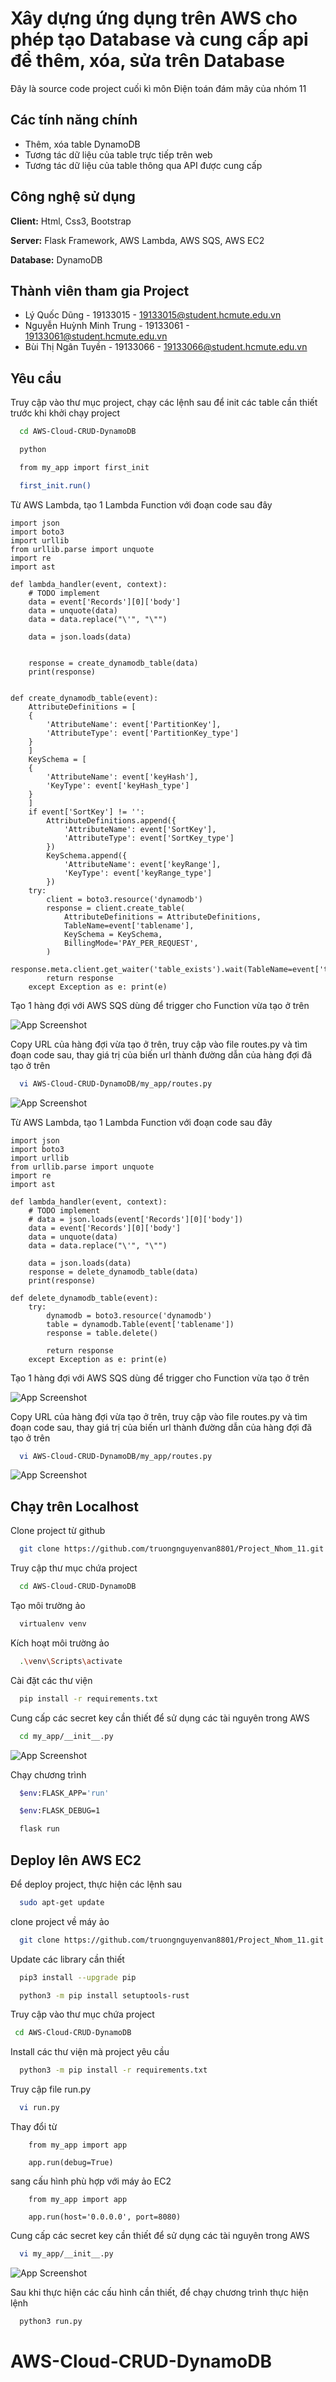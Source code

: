 
# Xây dựng ứng dụng trên AWS cho phép tạo Database và cung cấp api để thêm, xóa, sửa trên Database

Đây là source code project cuối kì môn Điện toán đám mây của nhóm 11



## Các tính năng chính

- Thêm, xóa table DynamoDB
- Tương tác dữ liệu của table trực tiếp trên web
- Tương tác dữ liệu của table thông qua API được cung cấp


## Công nghệ sử dụng 

**Client:** Html, Css3, Bootstrap

**Server:** Flask Framework, AWS Lambda, AWS SQS, AWS EC2

**Database:** DynamoDB


## Thành viên tham gia Project

- Lý Quốc Dũng - 19133015 - 19133015@student.hcmute.edu.vn
- Nguyễn Huỳnh Minh Trung - 19133061 - 19133061@student.hcmute.edu.vn
- Bùi Thị Ngân Tuyền - 19133066 - 19133066@student.hcmute.edu.vn


## Yêu cầu 

Truy cập vào thư mục project, chạy các lệnh sau để init các table cần thiết trước khi khởi chạy project

```bash
  cd AWS-Cloud-CRUD-DynamoDB
```
```bash
  python
```
```bash
  from my_app import first_init
```
```bash
  first_init.run()
```
<!-- 
Tạo 1 bảng để lưu thông tin người dùng với tên bảng là 'user_table', Partition Key là 'user_name' kiểu String, Sort Key là 'public_id' kiểu String

![App Screenshot](https://i.imgur.com/E8eQfCc.png)

Khởi tạo 1 Global secondary indexes trong bảng 'user_table' với Partition Key là 'email_address' với kiểu String

![App Screenshot](https://imgur.com/vrPluuO.png)

Tạo 1 bảng để lưu thông tin các bảng được tạo bởi người dùng với tên bảng là 'log_table', Partition Key là 'public_id' kiểu String, Sort Key là 'table_name' kiểu String

![App Screenshot](https://imgur.com/MWQwKCH.png) -->

Từ AWS Lambda, tạo 1 Lambda Function với đoạn code sau đây

```python3
import json
import boto3
import urllib
from urllib.parse import unquote
import re
import ast

def lambda_handler(event, context):
    # TODO implement
    data = event['Records'][0]['body']
    data = unquote(data)
    data = data.replace("\'", "\"")

    data = json.loads(data)
    

    response = create_dynamodb_table(data)
    print(response)
    

def create_dynamodb_table(event):
    AttributeDefinitions = [
    {
        'AttributeName': event['PartitionKey'],
        'AttributeType': event['PartitionKey_type']
    }
    ]
    KeySchema = [
    {
        'AttributeName': event['keyHash'],
        'KeyType': event['keyHash_type']
    }
    ]
    if event['SortKey'] != '':
        AttributeDefinitions.append({
            'AttributeName': event['SortKey'],
            'AttributeType': event['SortKey_type']
        })
        KeySchema.append({
            'AttributeName': event['keyRange'],
            'KeyType': event['keyRange_type']
        })
    try:
        client = boto3.resource('dynamodb')
        response = client.create_table(
            AttributeDefinitions = AttributeDefinitions,
            TableName=event['tablename'],
            KeySchema = KeySchema,
            BillingMode='PAY_PER_REQUEST',
        )
        response.meta.client.get_waiter('table_exists').wait(TableName=event['tablename'])
        return response
    except Exception as e: print(e)
```
Tạo 1 hàng đợi với AWS SQS dùng để trigger cho Function vừa tạo ở trên

![App Screenshot](https://imgur.com/avUTP9f.png)

Copy URL của hàng đợi vừa tạo ở trên, truy cập vào file routes.py và tìm đoạn code sau, thay giá trị của biến url thành đường dẫn của hàng đợi đã tạo ở trên

```bash
  vi AWS-Cloud-CRUD-DynamoDB/my_app/routes.py
```
![App Screenshot](https://imgur.com/4c5XW4H.png)

Từ AWS Lambda, tạo 1 Lambda Function với đoạn code sau đây

```python3
import json
import boto3
import urllib
from urllib.parse import unquote
import re
import ast

def lambda_handler(event, context):
    # TODO implement
    # data = json.loads(event['Records'][0]['body']) 
    data = event['Records'][0]['body']
    data = unquote(data)
    data = data.replace("\'", "\"")

    data = json.loads(data)
    response = delete_dynamodb_table(data)
    print(response)

def delete_dynamodb_table(event):
    try:
        dynamodb = boto3.resource('dynamodb')
        table = dynamodb.Table(event['tablename'])
        response = table.delete()
        
        return response
    except Exception as e: print(e)
```
Tạo 1 hàng đợi với AWS SQS dùng để trigger cho Function vừa tạo ở trên

![App Screenshot](https://imgur.com/5rWih1l.png)

Copy URL của hàng đợi vừa tạo ở trên, truy cập vào file routes.py và tìm đoạn code sau, thay giá trị của biến url thành đường dẫn của hàng đợi đã tạo ở trên

```bash
  vi AWS-Cloud-CRUD-DynamoDB/my_app/routes.py
```

![App Screenshot](https://imgur.com/WuWoKqo.png)

## Chạy trên Localhost

Clone project từ github

```bash
  git clone https://github.com/truongnguyenvan8801/Project_Nhom_11.git
```

Truy cập thư mục chứa project

```bash
  cd AWS-Cloud-CRUD-DynamoDB
```

Tạo môi trường ảo

```bash
  virtualenv venv
```
Kích hoạt môi trường ảo

```bash
  .\venv\Scripts\activate
```
Cài đặt các thư viện 

```bash
  pip install -r requirements.txt
```

Cung cấp các secret key cần thiết để sử dụng các tài nguyên trong AWS

```bash
  cd my_app/__init__.py
```
![App Screenshot](https://imgur.com/MJgWqhy.png)

Chạy chương trình
```bash
  $env:FLASK_APP='run'
```
```bash
  $env:FLASK_DEBUG=1
```
```bash
  flask run
```

## Deploy lên AWS EC2

Để deploy project, thực hiện các lệnh sau

```bash
  sudo apt-get update
```
clone project về máy ảo
```bash
  git clone https://github.com/truongnguyenvan8801/Project_Nhom_11.git
```
Update các library cần thiết
```bash
  pip3 install --upgrade pip
```
```bash
  python3 -m pip install setuptools-rust
```
Truy cập vào thư mục chứa project
```bash
 cd AWS-Cloud-CRUD-DynamoDB
```
Install các thư viện mà project yêu cầu
```bash
  python3 -m pip install -r requirements.txt
```
Truy cập file run.py
```bash
  vi run.py
```
Thay đổi từ 
```python3
    from my_app import app

    app.run(debug=True)
```
sang cấu hình phù hợp với máy ảo EC2
```python3
    from my_app import app

    app.run(host='0.0.0.0', port=8080)
```
Cung cấp các secret key cần thiết để sử dụng các tài nguyên trong AWS

```bash
  vi my_app/__init__.py
```
![App Screenshot](https://imgur.com/MJgWqhy.png)

Sau khi thực hiện các cấu hình cần thiết, để chạy chương trình thực hiện lệnh
```bash
  python3 run.py
```
# AWS-Cloud-CRUD-DynamoDB

